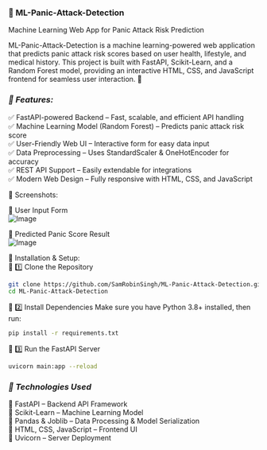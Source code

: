 ### **🧠 ML-Panic-Attack-Detection**
Machine Learning Web App for Panic Attack Risk Prediction

ML-Panic-Attack-Detection is a machine learning-powered web application that predicts panic attack risk scores based on user health, lifestyle, and medical history. This project is built with FastAPI, Scikit-Learn, and a Random Forest model, providing an interactive HTML, CSS, and JavaScript frontend for seamless user interaction. 🚀

### *📌 Features:*
✅ FastAPI-powered Backend – Fast, scalable, and efficient API handling <br />
✅ Machine Learning Model (Random Forest) – Predicts panic attack risk score <br />
✅ User-Friendly Web UI – Interactive form for easy data input <br />
✅ Data Preprocessing – Uses StandardScaler & OneHotEncoder for accuracy <br />
✅ REST API Support – Easily extendable for integrations <br />
✅ Modern Web Design – Fully responsive with HTML, CSS, and JavaScript <br />

📸 Screenshots:<br />

🔹 User Input Form <br />
![Image](https://github.com/user-attachments/assets/2979cd1b-d682-4029-85e9-d22ddb44a052)

🔹 Predicted Panic Score Result <br />
![Image](https://github.com/user-attachments/assets/9f081b21-0350-4f0c-bd15-4996f44acfd4)

🚀 Installation & Setup: <br />
🔹 1️⃣ Clone the Repository <br />
```bash
git clone https://github.com/SamRobinSingh/ML-Panic-Attack-Detection.git
cd ML-Panic-Attack-Detection
```

🔹 2️⃣ Install Dependencies
Make sure you have Python 3.8+ installed, then run:


```bash
pip install -r requirements.txt
```
🔹 3️⃣ Run the FastAPI Server


```bash
uvicorn main:app --reload
```


### *📌 Technologies Used*
🔹 FastAPI – Backend API Framework <br />
🔹 Scikit-Learn – Machine Learning Model <br />
🔹 Pandas & Joblib – Data Processing & Model Serialization <br />
🔹 HTML, CSS, JavaScript – Frontend UI <br />
🔹 Uvicorn – Server Deployment <br />








